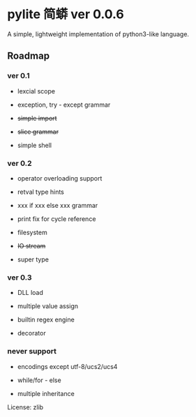 
# pylite 简蟒 ver 0.0.6

A simple, lightweight implementation of python3-like language.

## Roadmap

### ver 0.1

* lexcial scope

* exception, try - except grammar

* ~~simple import~~

* ~~slice grammar~~

* simple shell


### ver 0.2

* operator overloading support

* retval type hints

* xxx if xxx else xxx grammar

* print fix for cycle reference

* filesystem

* ~~IO stream~~

* super type


### ver 0.3

* DLL load

* multiple value assign

* builtin regex engine

* decorator


### never support

* encodings except utf-8/ucs2/ucs4

* while/for - else 

* multiple inheritance


License: zlib
